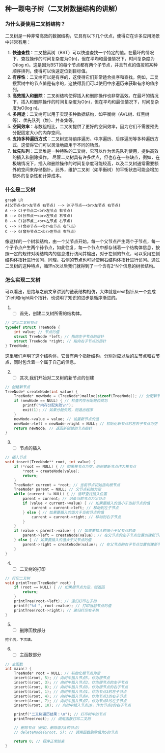 
## 种一颗电子树（二叉树数据结构的讲解）
### 为什么要使用二叉树结构？
二叉树是一种非常高效的数据结构，它具有以下几个优点，使得它在许多应用场景中非常有用：
1. **快速查找**：二叉搜索树（BST）可以快速查找一个特定的值。在最坏的情况下，查找操作的时间复杂度为O(n)，但在平均和最佳情况下，时间复杂度为O(log n)。这是因为BST的每个节点都有两个子节点，并且节点的值按照某种顺序排列，使得可以快速定位到目标值。
2. **有序性**：二叉树可以是有序的，这使得它们非常适合排序和查找。例如，二叉搜索树中的节点值是有序的，这使得我们可以使用中序遍历来获取有序的值序列。
3. **高效插入和删除**：二叉树结构使得插入和删除操作也非常高效。在最坏的情况下，插入和删除操作的时间复杂度为O(n)，但在平均和最佳情况下，时间复杂度为O(log n)。
4. **多用途**：二叉树可以用于实现多种数据结构，如平衡树（AVL树、红黑树等）、优先队列（堆）、并查集等。
5. **空间效率**：与数组相比，二叉树提供了更好的空间效率，因为它们不需要预先分配固定大小的内存空间。
6. **支持多种遍历方式**：二叉树支持前序遍历、中序遍历、后序遍历等多种遍历方式，这使得它们可以灵活地应用于不同的场景。
7. **优先队列**：二叉堆是一种特殊的二叉树，它可以作为优先队列使用，提供高效的插入和删除操作。
尽管二叉树具有许多优点，但也存在一些缺点，例如，在极端情况下，插入和删除操作的时间复杂度可能较高，以及二叉树通常需要额外的空间来存储指针。此外，维护二叉树（如平衡树）的平衡状态可能会增加额外的复杂性和计算成本。

### 什么是二叉树
```mermaid
graph LR
A(父节点<br>左节点 右节点) --> B(子节点一<br>左节点 右节点)
A --> C(子节点二<br>左节点 右节点)
B --> D(孙节点一<br>左节点 右节点)
B --> E(孙节点二<br>左节点 右节点)
C --> F(曾孙节点一<br>左节点 右节点)
C --> G(曾孙节点二<br>左节点 右节点)

```
像这样的一个树状结构，由一个父节点开始，每一个父节点产生两个子节点，每一个子节点产生两个孙节点，如此往复，每一个节点中都存储着一个结构体信息，按照一定的规律对树结构内的信息进行访问并输出，对于左侧的节点，可以采用左侧结构体指针进行访问，同理，右侧的节点也可以使用右结构体指针进行访问。通过二叉树的这种特点，循环n次以后我们就得到了一个含有2^N个信息的树状结构。

### 怎么实现二叉树
可以看出，思路与之前文章讲到的链表结构相仿，大体就是next指针从一个变成了left和right两个指针，也说明了知识的进步是循序渐进的。
1. - [ ] 首先，创建二叉树所需的结构体。
```c
// 定义二叉树节点
typedef struct TreeNode {
    int value; // 节点的值
    struct TreeNode *left; // 指向左子节点的指针
    struct TreeNode *right; // 指向右子节点的指针
} TreeNode;
```
这里我们声明了这个结构体，它含有两个指针结构，分别对应以后的左节点和右节点，同时包含着一个属于自己的信息。

2. - [ ] 其次,我们开始对二叉树的新节点的创建
```c
// 创建新节点
TreeNode* createNode(int value) {
    TreeNode* newNode = (TreeNode*)malloc(sizeof(TreeNode)); // 分配新节点的内存
    if (newNode == NULL) { // 检查内存分配是否成功
        printf("内存分配失败\n");
        exit(1); // 如果分配失败，则退出程序
    }
    newNode->value = value; // 设置新节点的值
    newNode->left = newNode->right = NULL; // 初始化新节点的左右子节点为空
    return newNode; // 返回新创建的节点指针
}
```
3. - [ ] 节点的插入
```c
// 插入节点
void insert(TreeNode** root, int value) {
    if (*root == NULL) { // 如果根节点为空，则创建新节点作为根节点
        *root = createNode(value);
        return;
    }
    TreeNode* current = *root; // 当前节点初始指向根节点
    TreeNode* parent = NULL; // 父节点初始为空
    while (current != NULL) { // 循环查找插入位置
        parent = current; // 记录当前节点为父节点
        if (value < current->value) { // 如果要插入的值小于当前节点的值
            current = current->left; // 移动到左子节点
        } else { // 如果要插入的值大于当前节点的值
            current = current->right; // 移动到右子节点
        }
    }
    if (value < parent->value) { // 如果要插入的值小于父节点的值
        parent->left = createNode(value); // 在父节点的左子节点位置创建新节点
    } else { // 如果要插入的值大于父节点的值
        parent->right = createNode(value); // 在父节点的右子节点位置创建新节点
    }
}
```
4. - [ ] 二叉树的打印
```c
// 打印二叉树
void printTree(TreeNode* root) {
    if (root == NULL) { // 如果根节点为空，则返回
        return;
    }
    printTree(root->left); // 递归打印左子树
    printf("%d ", root->value); // 打印当前节点的值
    printTree(root->right); // 递归打印右子树
}
```
5. - [ ] 删除函数部分
```c
挖个坑，下次填。
```
6. - [ ] 主函数部分
```c
// 主函数
int main() {
    TreeNode* root = NULL; // 初始化根节点为空
    insert(&root, 5); // 向树中插入节点5，作为根节点
    insert(&root, 3); // 向树中插入节点3，作为根节点的左子节点
    insert(&root, 8); // 向树中插入节点8，作为根节点的右子节点
    insert(&root, 1); // 向树中插入节点1，作为节点3的左子节点
    insert(&root, 4); // 向树中插入节点4，作为节点3的右子节点
    insert(&root, 7); // 向树中插入节点7，作为节点8的左子节点
    insert(&root, 10); // 向树中插入节点10，作为节点8的右子节点

    printf("二叉树遍历结果：\n"); // 打印树中的节点
    printTree(root); // 调用函数打印二叉树

    // 删除节点（例如，删除值为5的节点）
    // deleteNode(&root, 5); // 调用函数删除值为5的节点

    return 0; // 程序正常结束
}
```
<!--stackedit_data:
eyJoaXN0b3J5IjpbNDQyNjQ3MDQxLDg0MDYyOTQxNSwtMTM4OD
g0ODI5MF19
-->
